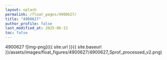 ```yaml
---
layout: splash
permalink: /float_pages/4900627/
title: "4900627"
author_profile: false
last_modified_at: 2025-06-13
toc: false
---
```

 
4900627
![img-png]({{ site.url }}{{ site.baseurl }}/assets/images/float_figures/4900627/4900627_Sprof_processed_v2.png)